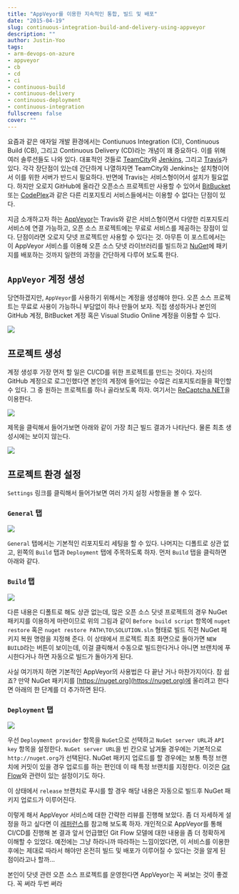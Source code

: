 ```yaml
---
title: "AppVeyor를 이용한 지속적인 통합, 빌드 및 배포"
date: "2015-04-19"
slug: continuous-integration-build-and-delivery-using-appveyor
description: ""
author: Justin-Yoo
tags:
- arm-devops-on-azure
- appveyor
- cb
- cd
- ci
- continuous-build
- continuous-delivery
- continuous-deployment
- continuous-integration
fullscreen: false
cover: ""
---
```


요즘과 같은 애자일 개발 환경에서는 Contiunuos Integration (CI), Continuous Build (CB), 그리고 Continuous Delivery (CD)라는 개념이 꽤 중요하다. 이를 위해 여러 솔루션들도 나와 있다. 대표적인 것들로 [TeamCity](https://www.jetbrains.com/teamcity/)와 [Jenkins](https://jenkins-ci.org/), 그리고 [Travis](https://travis-ci.org/)가 있다. 각각 장단점이 있는데 간단하게 나열하자면 TeamCity와 Jenkins는 설치형이어서 이를 위한 서버가 반드시 필요하다. 반면에 Travis는 서비스형이어서 설치가 필요없다. 하지만 오로지 GitHub에 올라간 오픈소스 프로젝트만 사용할 수 있어서 [BitBucket](https://bitbucket.org) 또는 [CodePlex](https://codeplex.com)과 같은 다른 리포지토리 서비스들에서는 이용할 수 없다는 단점이 있다.

지금 소개하고자 하는 [AppVeyor](http://appveyor.com)는 Travis와 같은 서비스형이면서 다양한 리포지토리 서비스에 연결 가능하고, 오픈 소스 프로젝트에는 무료로 서비스를 제공하는 장점이 있다. 단점이라면 오로지 닷넷 프로젝트만 사용할 수 있다는 것. 아무튼 이 포스트에서는 이 AppVeyor 서비스를 이용해 오픈 소스 닷넷 라이브러리를 빌드하고 [NuGet](https://nuget.org)에 패키지를 배포하는 것까지 일련의 과정을 간단하게 다루어 보도록 한다.

## `AppVeyor` 계정 생성

당연하겠지만, `AppVeyor`를 사용하기 위해서는 계정을 생성해야 한다. 오픈 소스 프로젝트는 무료로 사용이 가능하니 부담없이 하나 만들어 보자. 직접 생성하거나 본인의 GitHub 계정, BitBucket 계정 혹은 Visual Studio Online 계정을 이용할 수 있다.

![](https://sa0blogs.blob.core.windows.net/aliencube/2015/04/appveyor.01.png)

## 프로젝트 생성

계정 생성후 가장 먼저 할 일은 CI/CD를 위한 프로젝트를 만드는 것이다. 자신의 GitHub 계정으로 로그인했다면 본인의 계정에 들어있는 수많은 리포지토리들을 확인할 수 있다. 그 중 원하는 프로젝트를 하나 골라보도록 하자. 여기서는 [ReCaptcha.NET](https://github.com/aliencube/ReCaptcha.NET)을 이용한다.

![](https://sa0blogs.blob.core.windows.net/aliencube/2015/04/appveyor.02.png)

제목을 클릭해서 들어가보면 아래와 같이 가장 최근 빌드 결과가 나타난다. 물론 최초 생성시에는 보이지 않는다.

![](https://sa0blogs.blob.core.windows.net/aliencube/2015/04/appveyor.03.png)

## 프로젝트 환경 설정

`Settings` 링크를 클릭해서 들어가보면 여러 가지 설정 사항들을 볼 수 있다.

### `General` 탭

![](https://sa0blogs.blob.core.windows.net/aliencube/2015/04/appveyor.04.png)

`General` 탭에서는 기본적인 리포지토리 세팅을 할 수 있다. 나머지는 디폴트로 상관 없고, 왼쪽의 `Build` 탭과 `Deployment` 탭에 주목하도록 하자. 먼저 `Build` 탭을 클릭하면 아래와 같다.

### `Build` 탭

![](https://sa0blogs.blob.core.windows.net/aliencube/2015/04/appveyor.05.png)

다른 내용은 디폴트로 해도 상관 없는데, 많은 오픈 소스 닷넷 프로젝트의 경우 NuGet 패키지를 이용하게 마련이므로 위의 그림과 같이 `Before build script` 항목에 `nuget restore` 혹은 `nuget restore PATH\TO\SOLUTION.sln` 형태로 빌드 직전 NuGet 패키지 복원 명령을 지정해 준다. 이 상태에서 프로젝트 최초 화면으로 돌아가면 `NEW BUILD`라는 버튼이 보이는데, 이걸 클릭해서 수동으로 빌드한다거나 아니면 브랜치에 푸시한다거나 하면 자동으로 빌드가 돌아가게 된다.

사실 여기까지 하면 기본적인 AppVeyor의 사용법은 다 끝난 거나 마찬가지이다. 참 쉽죠? 만약 NuGet 패키지를 [https://nuget.org](https://nuget.org)에 올리려고 한다면 아래의 한 단계를 더 추가하면 된다.

### `Deployment` 탭

![](https://sa0blogs.blob.core.windows.net/aliencube/2015/04/appveyor.06.png)

우선 `Deployment provider` 항목을 `NuGet`으로 선택하고 `NuGet server URL`과 `API key` 항목을 설정한다. `NuGet server URL`을 빈 칸으로 남겨둘 경우에는 기본적으로 `http://nuget.org`가 선택된다. NuGet 패키지 업로드를 할 경우에는 보통 특정 브랜치에 커밋이 있을 경우 업로드를 하는 편인데 이 때 특정 브랜치를 지정한다. 이것은 [Git Flow](http://nvie.com/posts/a-successful-git-branching-model/)와 관련이 있는 설정이기도 하다.

이 상태에서 `release` 브랜치로 푸시를 할 경우 해당 내용은 자동으로 빌드후 NuGet 패키지 업로드가 이루어진다.

이렇게 해서 AppVeyor 서비스에 대한 간략한 리뷰를 진행해 보았다. 좀 더 자세하게 설정을 하고 싶다면 이 [레퍼런스](http://www.appveyor.com/docs)를 참고해 보도록 하자. 개인적으로 AppVeyor를 통해 CI/CD를 진행해 본 결과 앞서 언급했던 Git Flow 모델에 대한 내용을 좀 더 정확하게 이해할 수 있었다. 예전에는 그냥 하라니까 따라하는 느낌이었다면, 이 서비스를 이용한 후에는 제대로 따라서 해야만 온전히 빌드 및 배포가 이루어질 수 있다는 것을 알게 된 점이라고나 할까...

본인이 닷넷 관련 오픈 소스 프로젝트를 운영한다면 AppVeyor는 꼭 써보는 것이 좋겠다. 꼭 써라 두번 써라
